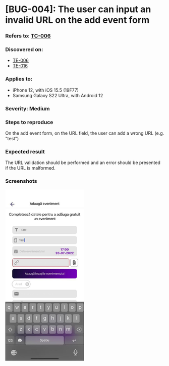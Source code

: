 # [BUG-004]: The user can input an invalid URL on the add event form

### Refers to: [TC-006](../test-cases/TC-006.md)

### Discovered on: 
- [TE-006](../test-execution/TE-006.md)
- [TE-016](../test-execution/TE-016.md)

### Applies to:
- iPhone 12, with iOS 15.5 (19F77)
- Samsung Galaxy S22 Ultra, with Android 12

### Severity: Medium

### Steps to reproduce

On the add event form, on the URL field, the user can add a wrong URL (e.g. "test")

### Expected result

The URL validation should be performed and an error should be presented if the URL is malformed.

### Screenshots
[<img src="../test-evidences/test-evidence-TE-006-3.jpeg" width="250"/>](../test-evidences/test-evidence-TE-006-3.jpeg)

